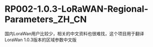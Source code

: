 # RP002-1.0.3-LoRaWAN-Regional-Parameters_ZH_CN
国内LoraWan用户比较少，相关的中文资料也很难找，这个项目用于翻译LoraWan 1.0.3版本的区域参数中文版
